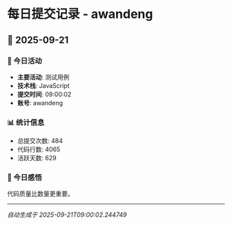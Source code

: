 # 每日提交记录 - awandeng

## 📅 2025-09-21

### 🎯 今日活动
- **主要活动**: 测试用例
- **技术栈**: JavaScript
- **提交时间**: 09:00:02
- **账号**: awandeng

### 📊 统计信息
- 总提交次数: 484
- 代码行数: 4065
- 活跃天数: 629

### 💭 今日感悟
代码质量比数量更重要。

---
*自动生成于 2025-09-21T09:00:02.244749*
